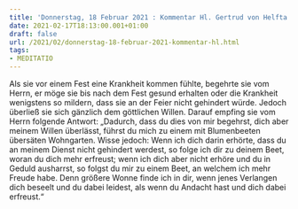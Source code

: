 ```yaml
---
title: 'Donnerstag, 18 Februar 2021 : Kommentar Hl. Gertrud von Helfta'
date: 2021-02-17T18:13:00.001+01:00
draft: false
url: /2021/02/donnerstag-18-februar-2021-kommentar-hl.html
tags: 
- MEDITATIO
---
```


Als sie vor einem Fest eine Krankheit kommen fühlte, begehrte sie vom Herrn, er möge sie bis nach dem Fest gesund erhalten oder die Krankheit wenigstens so mildern, dass sie an der Feier nicht gehindert würde. Jedoch überließ sie sich gänzlich dem göttlichen Willen. Darauf empfing sie vom Herrn folgende Antwort: „Dadurch, dass du dies von mir begehrst, dich aber meinem Willen überlässt, führst du mich zu einem mit Blumenbeeten übersäten Wohngarten. Wisse jedoch: Wenn ich dich darin erhörte, dass du an meinem Dienst nicht gehindert werdest, so folge ich dir zu deinem Beet, woran du dich mehr erfreust; wenn ich dich aber nicht erhöre und du in Geduld ausharrst, so folgst du mir zu einem Beet, an welchem ich mehr Freude habe. Denn größere Wonne finde ich in dir, wenn jenes Verlangen dich beseelt und du dabei leidest, als wenn du Andacht hast und dich dabei erfreust.“